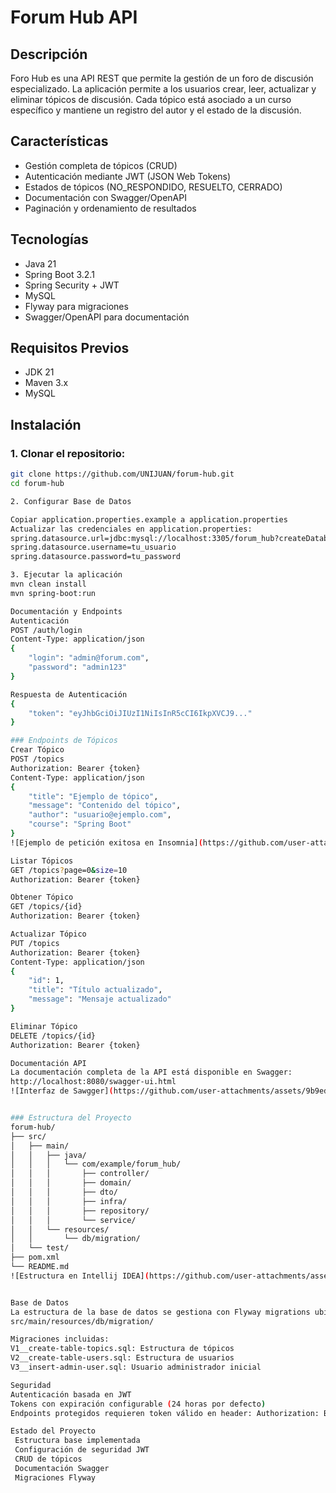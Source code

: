 # Forum Hub API

## Descripción
Foro Hub es una API REST que permite la gestión de un foro de discusión especializado. La aplicación permite a los usuarios crear, leer, actualizar y eliminar tópicos de discusión. 
Cada tópico está asociado a un curso específico y mantiene un registro del autor y el estado de la discusión.

## Características
- Gestión completa de tópicos (CRUD)
- Autenticación mediante JWT (JSON Web Tokens)
- Estados de tópicos (NO_RESPONDIDO, RESUELTO, CERRADO)
- Documentación con Swagger/OpenAPI
- Paginación y ordenamiento de resultados

## Tecnologías
- Java 21
- Spring Boot 3.2.1
- Spring Security + JWT
- MySQL
- Flyway para migraciones
- Swagger/OpenAPI para documentación

## Requisitos Previos
- JDK 21
- Maven 3.x
- MySQL
  
## Instalación 
### 1. Clonar el repositorio:
```bash
git clone https://github.com/UNIJUAN/forum-hub.git
cd forum-hub

2. Configurar Base de Datos

Copiar application.properties.example a application.properties
Actualizar las credenciales en application.properties:
spring.datasource.url=jdbc:mysql://localhost:3305/forum_hub?createDatabaseIfNotExist=true
spring.datasource.username=tu_usuario
spring.datasource.password=tu_password

3. Ejecutar la aplicación
mvn clean install
mvn spring-boot:run

Documentación y Endpoints
Autenticación
POST /auth/login
Content-Type: application/json
{
    "login": "admin@forum.com",
    "password": "admin123"
}

Respuesta de Autenticación
{
    "token": "eyJhbGciOiJIUzI1NiIsInR5cCI6IkpXVCJ9..."
}

### Endpoints de Tópicos
Crear Tópico
POST /topics
Authorization: Bearer {token}
Content-Type: application/json
{
    "title": "Ejemplo de tópico",
    "message": "Contenido del tópico",
    "author": "usuario@ejemplo.com",
    "course": "Spring Boot"
}
![Ejemplo de petición exitosa en Insomnia](https://github.com/user-attachments/assets/92405935-cd69-46ce-8e54-ccd6532cfaf4)

Listar Tópicos
GET /topics?page=0&size=10
Authorization: Bearer {token}

Obtener Tópico
GET /topics/{id}
Authorization: Bearer {token}

Actualizar Tópico
PUT /topics
Authorization: Bearer {token}
Content-Type: application/json
{
    "id": 1,
    "title": "Título actualizado",
    "message": "Mensaje actualizado"
}

Eliminar Tópico
DELETE /topics/{id}
Authorization: Bearer {token}

Documentación API
La documentación completa de la API está disponible en Swagger:
http://localhost:8080/swagger-ui.html
![Interfaz de Sawgger](https://github.com/user-attachments/assets/9b9ed7b1-df6f-49d0-b804-fc420ab22e7a)


### Estructura del Proyecto
forum-hub/
├── src/
│   ├── main/
│   │   ├── java/
│   │   │   └── com/example/forum_hub/
│   │   │       ├── controller/
│   │   │       ├── domain/
│   │   │       ├── dto/
│   │   │       ├── infra/
│   │   │       ├── repository/
│   │   │       └── service/
│   │   └── resources/
│   │       └── db/migration/
│   └── test/
├── pom.xml
└── README.md
![Estructura en Intellij IDEA](https://github.com/user-attachments/assets/b146e3b6-0efa-41f3-b5d9-70ab6931f50f)


Base de Datos
La estructura de la base de datos se gestiona con Flyway migrations ubicadas en:
src/main/resources/db/migration/

Migraciones incluidas:
V1__create-table-topics.sql: Estructura de tópicos
V2__create-table-users.sql: Estructura de usuarios
V3__insert-admin-user.sql: Usuario administrador inicial

Seguridad
Autenticación basada en JWT
Tokens con expiración configurable (24 horas por defecto)
Endpoints protegidos requieren token válido en header: Authorization: Bearer {token}

Estado del Proyecto
 Estructura base implementada
 Configuración de seguridad JWT
 CRUD de tópicos
 Documentación Swagger
 Migraciones Flyway














